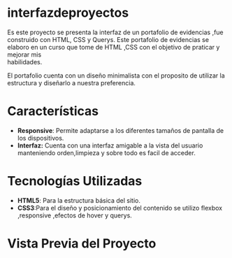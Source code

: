 # interfazdeproyectos

Es este proyecto se presenta la interfaz de un portafolio de evidencias ,fue construido con HTML, CSS y Querys.
Este portafolio de evidencias se elaboro en un curso que tome de HTML ,CSS  con el objetivo de praticar y mejorar mis      
habilidades.

El portafolio cuenta con un diseño minimalista con el proposito de utilizar la estructura y diseñarlo a nuestra preferencia.
# Características 

+ **Responsive**: Permite adaptarse a los diferentes tamaños de pantalla de los dispositivos.
+ **Interfaz:** Cuenta con una interfaz amigable a la vista del usuario manteniendo orden,limpieza y sobre todo es facil de    acceder.

# Tecnologías Utilizadas
+ **HTML5**: Para la estructura básica del sitio.
+ **CSS3**:Para el diseño y posicionamiento del contenido se utilizo flexbox ,responsive ,efectos de hover y querys.
  
# Vista Previa del Proyecto
